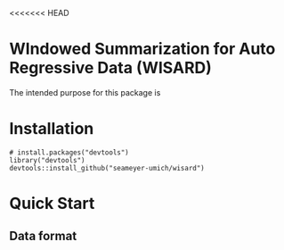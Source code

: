 <<<<<<< HEAD
# WIndowed Summarization for Auto Regressive Data (WISARD)

The intended purpose for this package is 

# Installation

```{r}
# install.packages("devtools")
library("devtools")
devtools::install_github("seameyer-umich/wisard")
```

# Quick Start



## Data format
